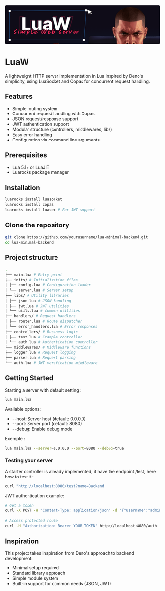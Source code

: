 ![LuaW](LuaW.png)

# LuaW

A lightweight HTTP server implementation in Lua inspired by Deno's simplicity, using LuaSocket and Copas for concurrent request handling.

## Features

- Simple routing system
- Concurrent request handling with Copas
- JSON request/response support
- JWT authentication support
- Modular structure (controllers, middlewares, libs)
- Easy error handling
- Configuration via command line arguments

## Prerequisites

- Lua 5.1+ or LuaJIT
- Luarocks package manager

## Installation
```bash
luarocks install luasocket
luarocks install copas
luarocks install luasec # For JWT support
```

## Clone the repository
```bash
git clone https://github.com/yourusername/lua-minimal-backend.git
cd lua-minimal-backend
```

## Project structure
```bash
.
├── main.lua # Entry point
├── inits/ # Initialization files
│ ├── config.lua # Configuration loader
│ └── server.lua # Server setup
├── libs/ # Utility libraries
│ ├── json.lua # JSON handling
│ ├── jwt.lua # JWT utilities
│ └── utils.lua # Common utilities
├── handlers/ # Request handlers
│ ├── router.lua # Route dispatcher
│ └── error_handlers.lua # Error responses
├── controllers/ # Business logic
│ ├── test.lua # Example controller
│ └── auth.lua # Authentication controller
└── middlewares/ # Middleware functions
├── logger.lua # Request logging
├── parser.lua # Request parsing
└── auth.lua # JWT verification middleware
```
## Getting Started

Starting a server with default setting :
```bash
lua main.lua
```

Available options:

- --host: Server host (default: 0.0.0.0)
- --port: Server port (default: 8080)
- --debug: Enable debug mode

Exemple :
```bash
lua main.lua --server=0.0.0.0 --port=8080 --debug=true
```

### Testing your server

A starter controller is already implemented, it have the endpoint /test, here how to test it :
```bash
curl "http://localhost:8080/test?name=Backend
```

JWT authentication example:
```bash
# Get a token
curl -X POST -H "Content-Type: application/json" -d '{"username":"admin","password":"secret"}' http://localhost:8080/login

# Access protected route
curl -H "Authorization: Bearer YOUR_TOKEN" http://localhost:8080/auth
```

## Inspiration

This project takes inspiration from Deno's approach to backend development:

- Minimal setup required
- Standard library approach
- Simple module system
- Built-in support for common needs (JSON, JWT)
